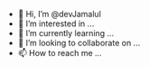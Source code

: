- 👋 Hi, I’m @devJamalul
- 👀 I’m interested in ...
- 🌱 I’m currently learning ...
- 💞️ I’m looking to collaborate on ...
- 📫 How to reach me ...

<!---
devJamalul/devJamalul is a ✨ special ✨ repository because its `README.md` (this file) appears on your GitHub profile.
You can click the Preview link to take a look at your changes.
--->

